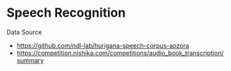 # Speech Recognition

Data Source
- https://github.com/ndl-lab/hurigana-speech-corpus-aozora
- https://competition.nishika.com/competitions/audio_book_transcription/summary

